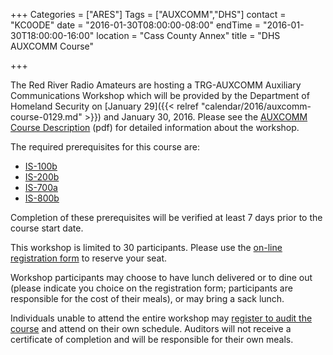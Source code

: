 +++
Categories = ["ARES"]
Tags = ["AUXCOMM","DHS"]
contact = "KC0ODE"
date = "2016-01-30T08:00:00-08:00"
endTime = "2016-01-30T18:00:00-16:00"
location = "Cass County Annex"
title = "DHS AUXCOMM Course"

+++

The Red River Radio Amateurs are hosting a TRG-AUXCOMM Auxiliary
Communications Workshop which will be provided by the Department of Homeland
Security on
[January 29]({{< relref "calendar/2016/auxcomm-course-0129.md" >}}) and
January 30, 2016.
Please see the
[AUXCOMM Course Description](http://www.kc0ode.com/resources/AuxComm++Course+Description.pdf)
(pdf) for detailed information about the workshop.

The required prerequisites for this course are:

* [IS-100b](http://www.training.fema.gov/IS/courseOverview.aspx?code=IS-100.b)
* [IS-200b](http://www.training.fema.gov/IS/courseOverview.aspx?code=IS-200.b)
* [IS-700a](http://www.training.fema.gov/IS/courseOverview.aspx?code=IS-700.a)
* [IS-800b](http://www.training.fema.gov/IS/courseOverview.aspx?code=IS-800.b)

Completion of these prerequisites will be verified at least 7 days prior to
the course start date.

This workshop is limited to 30 participants.  Please use the
[on-line registration form](https://fs9.formsite.com/sjswenson/form1/index.html)
to reserve your seat.

Workshop participants may choose to have lunch delivered or to dine out
(please indicate you choice on the registration form; participants are
responsible for the cost of their meals), or may bring a sack lunch.

Individuals unable to attend the entire workshop may
[register to audit the
course](https://fs9.formsite.com/sjswenson/form2/index.html) and attend on
their own schedule. Auditors will not receive a certificate of completion and
will be responsible for their own meals.
